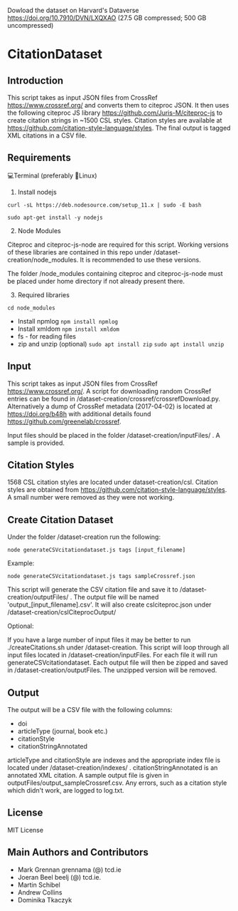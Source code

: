 Dowload the dataset on Harvard's Dataverse https://doi.org/10.7910/DVN/LXQXAO (27.5 GB compressed; 500 GB uncompressed)

# CitationDataset

## Introduction
This script takes as input JSON files from CrossRef https://www.crossref.org/ and converts them to citeproc JSON. It then uses the following citeproc JS library https://github.com/Juris-M/citeproc-js to create citation strings in ~1500 CSL styles. Citation styles are available at https://github.com/citation-style-language/styles. The final output is tagged XML citations in a CSV file.

## Requirements

 💻Terminal (preferably 🐧Linux)

1. Install nodejs

`curl -sL https://deb.nodesource.com/setup_11.x | sudo -E bash`

`sudo apt-get install -y nodejs`

2. Node Modules

Citeproc and citeproc-js-node are required for this script. Working versions of these libraries are contained in this repo under /dataset-creation/node_modules. It is recommended to use these versions.

The folder /node_modules containing citeproc and citeproc-js-node must be placed under home directory if not already present there.

3. Required libraries

`cd node_modules`

- Install npmlog `npm install npmlog`
- Install xmldom `npm install xmldom`
- fs - for reading files
- zip and unzip (optional) `sudo apt install zip` `sudo apt install unzip`

## Input

This script takes as input JSON files from CrossRef https://www.crossref.org/. A script for downloading random CrossRef entries can be found in /dataset-creation/crossref/crossrefDownload.py. Alternatively a dump of CrossRef metadata (2017-04-02) is located at https://doi.org/b48h with additional details found https://github.com/greenelab/crossref.

Input files should be placed in the folder /dataset-creation/inputFiles/ . A sample is provided.

## Citation Styles

1568 CSL citation styles are located under dataset-creation/csl. Citation styles are obtained from https://github.com/citation-style-language/styles. A small number were removed as they were not working.


## Create Citation Dataset

Under the folder /dataset-creation run the following:

`node generateCSVcitationdataset.js tags [input_filename]`

Example:

`node generateCSVcitationdataset.js tags sampleCrossref.json`

This script will generate the CSV citation file and save it to /dataset-creation/outputFiles/ . The output file will be named 'output_[input_filename].csv'. It will also create cslciteproc.json under /dataset-creation/cslCiteprocOutput/

Optional:

If you have a large number of input files it may be better to run ./createCitations.sh under /dataset-creation. This script will loop through all input files located in /dataset-creation/inputFiles. For each file it will run generateCSVcitationdataset. Each output file will then be zipped and saved in /dataset-creation/outputFiles. The unzipped version will be removed.

## Output

The output will be a CSV file with the following columns:
- doi
- articleType (journal, book etc.)
- citationStyle
- citationStringAnnotated

articleType and citationStyle are indexes and the appropriate index file is located under /dataset-creation/indexes/ . citationStringAnnotated is an annotated XML citation. A sample output file is given in outputFiles/output_sampleCrossref.csv. Any errors, such as a citation style which didn't work, are logged to log.txt.

## License

MIT License

## Main Authors and Contributors 

- Mark Grennan grennama (@) tcd.ie
- Joeran Beel beelj (@) tcd.ie.
- Martin Schibel
- Andrew Collins
- Dominika Tkaczyk



